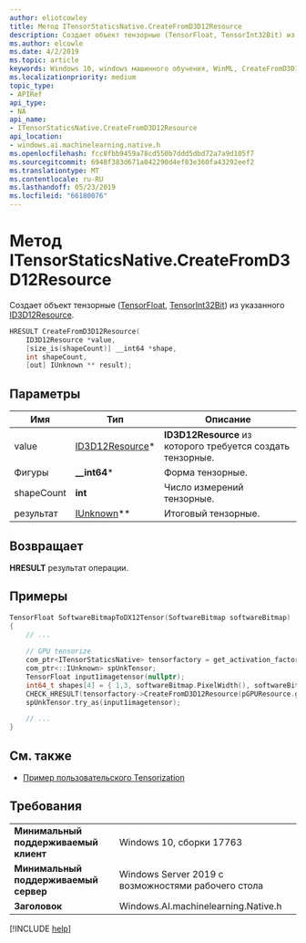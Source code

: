 ```yaml
---
author: eliotcowley
title: Метод ITensorStaticsNative.CreateFromD3D12Resource
description: Создает объект тензорные (TensorFloat, TensorInt32Bit) из ID3D12Resource, определяемое пользователем.
ms.author: elcowle
ms.date: 4/2/2019
ms.topic: article
keywords: Windows 10, windows машинного обучения, WinML, CreateFromD3D12Resource
ms.localizationpriority: medium
topic_type:
- APIRef
api_type:
- NA
api_name:
- ITensorStaticsNative.CreateFromD3D12Resource
api_location:
- windows.ai.machinelearning.native.h
ms.openlocfilehash: fcc8fbb9459a78cd550b7ddd5dbd72a7a9d105f7
ms.sourcegitcommit: 6948f383d671a042290d4ef83e360fa43292eef2
ms.translationtype: MT
ms.contentlocale: ru-RU
ms.lasthandoff: 05/23/2019
ms.locfileid: "66180076"
---
```

# <a name="itensorstaticsnativecreatefromd3d12resource-method"></a>Метод ITensorStaticsNative.CreateFromD3D12Resource

Создает объект тензорные ([TensorFloat](https://docs.microsoft.com/uwp/api/windows.ai.machinelearning.tensorfloat), [TensorInt32Bit](https://docs.microsoft.com/uwp/api/windows.ai.machinelearning.tensorint32bit)) из указанного [ID3D12Resource](https://docs.microsoft.com/windows/desktop/api/d3d12/nn-d3d12-id3d12resource).

```cpp
HRESULT CreateFromD3D12Resource(
    ID3D12Resource *value, 
    [size_is(shapeCount)] __int64 *shape, 
    int shapeCount, 
    [out] IUnknown ** result);
```

## <a name="parameters"></a>Параметры

| Имя | Тип | Описание |
|------|------|-------------|
| value | [ID3D12Resource](https://docs.microsoft.com/windows/desktop/api/d3d12/nn-d3d12-id3d12resource)* | **ID3D12Resource** из которого требуется создать тензорные. |
| Фигуры | **__int64**\* | Форма тензорные. |
| shapeCount | **int** | Число измерений тензорные. |
| результат | [IUnknown](https://docs.microsoft.com/windows/desktop/api/unknwn/nn-unknwn-iunknown)** | Итоговый тензорные. |

## <a name="returns"></a>Возвращает

**HRESULT** результат операции.

## <a name="examples"></a>Примеры

```cpp
TensorFloat SoftwareBitmapToDX12Tensor(SoftwareBitmap softwareBitmap)
{
    // ...
    
    // GPU tensorize
    com_ptr<ITensorStaticsNative> tensorfactory = get_activation_factory<TensorFloat, ITensorStaticsNative>();
    com_ptr<::IUnknown> spUnkTensor;
    TensorFloat input1imagetensor(nullptr);
    int64_t shapes[4] = { 1,3, softwareBitmap.PixelWidth(), softwareBitmap.PixelHeight() };
    CHECK_HRESULT(tensorfactory->CreateFromD3D12Resource(pGPUResource.get(), shapes, 4, spUnkTensor.put()));
    spUnkTensor.try_as(input1imagetensor);

    // ...
}
```

## <a name="see-also"></a>См. также

* [Пример пользовательского Tensorization](https://github.com/Microsoft/Windows-Machine-Learning/tree/master/Samples/CustomTensorization)

## <a name="requirements"></a>Требования

| | |
|-|-|
| **Минимальный поддерживаемый клиент** | Windows 10, сборки 17763 |
| **Минимальный поддерживаемый сервер** | Windows Server 2019 с возможностями рабочего стола |
| **Заголовок** | Windows.AI.machinelearning.Native.h |

[!INCLUDE [help](../../includes/get-help.md)]
